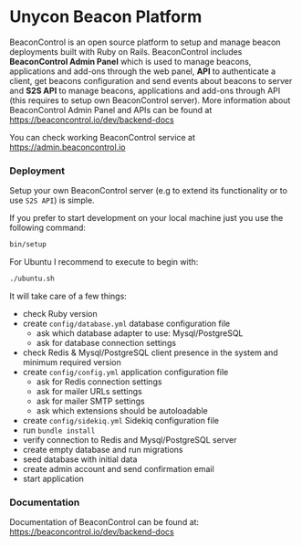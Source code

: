 # Unycon Beacon Platform

BeaconControl is an open source platform to setup and manage beacon deployments built with Ruby on Rails.
BeaconControl includes **BeaconControl Admin Panel** which is used to manage beacons, applications and add-ons through the web panel, **API** to authenticate a client, get beacons configuration and send events about beacons to server and
**S2S API** to manage beacons, applications and add-ons through API (this requires to setup own BeaconControl server).
More information about BeaconControl Admin Panel and APIs can be found at https://beaconcontrol.io/dev/backend-docs

You can check working BeaconControl service at https://admin.beaconcontrol.io

### Deployment

Setup your own BeaconControl server (e.g to extend its functionality or to use `S2S API`) is simple.

If you prefer to start development on your local machine just you use the following command:
```bash
bin/setup
```

For Ubuntu I recommend to execute to begin with:
```bash
./ubuntu.sh
```

It will take care of a few things:
- check Ruby version
- create `config/database.yml` database configuration file
  - ask which database adapter to use: Mysql/PostgreSQL
  - ask for database connection settings
- check Redis & Mysql/PostgreSQL client presence in the system and minimum required version
- create `config/config.yml` application configuration file
  - ask for Redis connection settings
  - ask for mailer URLs settings
  - ask for mailer SMTP settings
  - ask which extensions should be autoloadable
- create `config/sidekiq.yml` Sidekiq configuration file
- run `bundle install`
- verify connection to Redis and Mysql/PostgreSQL server
- create empty database and run migrations
- seed database with initial data
- create admin account and send confirmation email
- start application

### Documentation
Documentation of BeaconControl can be found at:
https://beaconcontrol.io/dev/backend-docs
